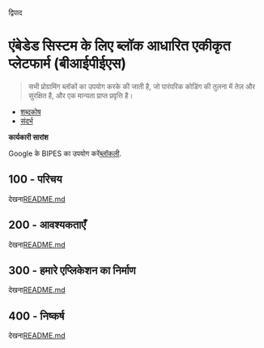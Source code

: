 द्विपाद

# एंबेडेड सिस्टम के लिए ब्लॉक आधारित एकीकृत प्लेटफार्म (बीआईपीईएस)

> सभी प्रोग्रामिंग ब्लॉकों का उपयोग करके की जाती है, जो पारंपरिक कोडिंग की तुलना में तेज़ और सुरक्षित है, और एक मान्यता प्राप्त प्रवृत्ति है।

-   [शब्दकोष](./GLOSSARY.md)
-   [संदर्भ](./REFERENCES.md)

**कार्यकारी सारांश**

Google के BIPES का उपयोग करें[ब्लॉकली](https://github.com/vanHeemstraSystems/blockly-demo).

## 100 - परिचय

देखना[README.md](./100/README.md)

## 200 - आवश्यकताएँ

देखना[README.md](./200/README.md)

## 300 - हमारे एप्लिकेशन का निर्माण

देखना[README.md](./300/README.md)

## 400 - निष्कर्ष

देखना[README.md](./400/README.md)
